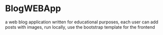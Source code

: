 # BlogWEBApp
a web blog application written for educational purposes, each user can add posts with images, run locally, use the bootstrap template for the frontend
